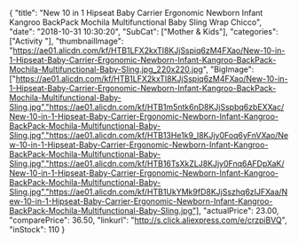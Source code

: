 {
	"title": "New 10 in 1 Hipseat Baby Carrier Ergonomic Newborn Infant Kangroo BackPack Mochila Multifunctional Baby Sling Wrap Chicco",
	"date": "2018-10-31 10:30:20",
	"SubCat": ["Mother & Kids"],
	"categories": ["Activity "],
	"thumbnailImage": "https://ae01.alicdn.com/kf/HTB1LFX2kxTI8KJjSspiq6zM4FXao/New-10-in-1-Hipseat-Baby-Carrier-Ergonomic-Newborn-Infant-Kangroo-BackPack-Mochila-Multifunctional-Baby-Sling.jpg_220x220.jpg",
	"BigImage": ["https://ae01.alicdn.com/kf/HTB1LFX2kxTI8KJjSspiq6zM4FXao/New-10-in-1-Hipseat-Baby-Carrier-Ergonomic-Newborn-Infant-Kangroo-BackPack-Mochila-Multifunctional-Baby-Sling.jpg","https://ae01.alicdn.com/kf/HTB1m5ntk6nD8KJjSspbq6zbEXXac/New-10-in-1-Hipseat-Baby-Carrier-Ergonomic-Newborn-Infant-Kangroo-BackPack-Mochila-Multifunctional-Baby-Sling.jpg","https://ae01.alicdn.com/kf/HTB13He1k9_I8KJjy0Foq6yFnVXao/New-10-in-1-Hipseat-Baby-Carrier-Ergonomic-Newborn-Infant-Kangroo-BackPack-Mochila-Multifunctional-Baby-Sling.jpg","https://ae01.alicdn.com/kf/HTB16TsXkZLJ8KJjy0Fnq6AFDpXaK/New-10-in-1-Hipseat-Baby-Carrier-Ergonomic-Newborn-Infant-Kangroo-BackPack-Mochila-Multifunctional-Baby-Sling.jpg","https://ae01.alicdn.com/kf/HTB1UkYMk9fD8KJjSszhq6zIJFXaa/New-10-in-1-Hipseat-Baby-Carrier-Ergonomic-Newborn-Infant-Kangroo-BackPack-Mochila-Multifunctional-Baby-Sling.jpg"],
	"actualPrice": 23.00,
	"comparePrice": 36.50,
	"linkurl": "http://s.click.aliexpress.com/e/crzpiBVQ",
	"inStock": 110
}
